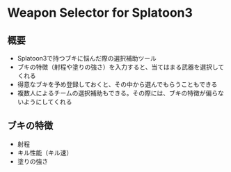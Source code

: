 # Weapon Selector for Splatoon3

## 概要

- Splatoon3で持つブキに悩んだ際の選択補助ツール
- ブキの特徴（射程や塗りの強さ）を入力すると、当てはまる武器を選択してくれる
- 得意なブキを予め登録しておくと、その中から選んでもらうこともできる
- 複数人によるチームの選択補助もできる。その際には、ブキの特徴が偏らないようにしてくれる

## ブキの特徴

- 射程
- キル性能（キル速）
- 塗りの強さ
